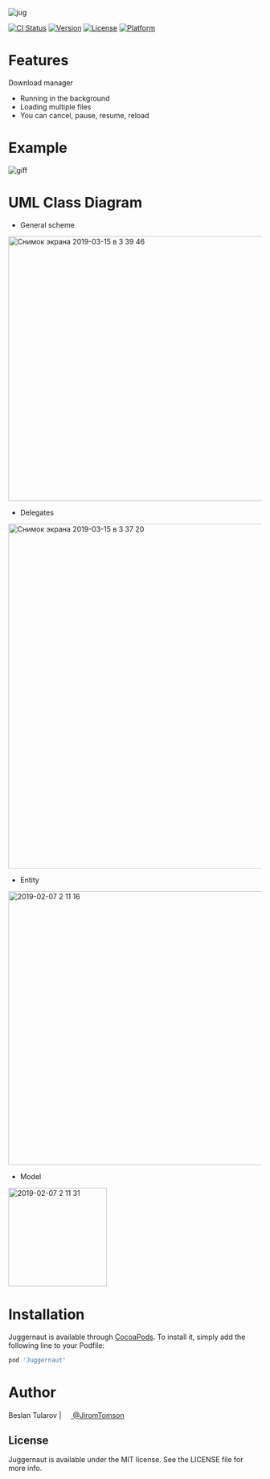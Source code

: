 ![jug](https://user-images.githubusercontent.com/4906243/52402027-3f99fb00-2ad4-11e9-9d9f-2ce05ca557d8.png)

[![CI Status](https://img.shields.io/travis/tularovbeslan@gmail.com/Juggernaut.svg?style=flat)](https://travis-ci.org/tularovbeslan@gmail.com/Juggernaut)
[![Version](https://img.shields.io/cocoapods/v/Juggernaut.svg?style=flat)](https://cocoapods.org/pods/Juggernaut)
[![License](https://img.shields.io/cocoapods/l/Juggernaut.svg?style=flat)](https://cocoapods.org/pods/Juggernaut)
[![Platform](https://img.shields.io/cocoapods/p/Juggernaut.svg?style=flat)](https://cocoapods.org/pods/Juggernaut)

# Features

Download manager

+ Running in the background
+ Loading multiple files
+ You can cancel, pause, resume, reload

# Example

![giff](https://user-images.githubusercontent.com/4906243/52477904-a262c380-2bb4-11e9-936f-a854f8572d05.gif)

# UML Class Diagram 

* General scheme

<img width="527" alt="Снимок экрана 2019-03-15 в 3 39 46" src="https://user-images.githubusercontent.com/4906243/54400467-0b69b980-46d4-11e9-8a9b-1cc156732b17.png">

* Delegates

<img width="686" alt="Снимок экрана 2019-03-15 в 3 37 20" src="https://user-images.githubusercontent.com/4906243/54400443-e1b09280-46d3-11e9-869e-60cc9e7f7411.png">

* Entity

<img width="545" alt="2019-02-07 2 11 16" src="https://user-images.githubusercontent.com/4906243/52380290-49910f00-2a7e-11e9-9c61-81deee374753.png">

* Model

<img width="196" alt="2019-02-07 2 11 31" src="https://user-images.githubusercontent.com/4906243/52380308-5877c180-2a7e-11e9-9acd-816d454eb908.png">



# Installation

Juggernaut is available through [CocoaPods](https://cocoapods.org). To install
it, simply add the following line to your Podfile:

```ruby
pod 'Juggernaut'
```

# Author

Beslan Tularov | <a href="url"><img src="https://user-images.githubusercontent.com/4906243/54856729-037dcb00-4d0d-11e9-9d6f-8a5b8e316ff8.png" height="15"> </a> [@JiromTomson](https://twitter.com/JiromTomson)

## License

Juggernaut is available under the MIT license. See the LICENSE file for more info.
